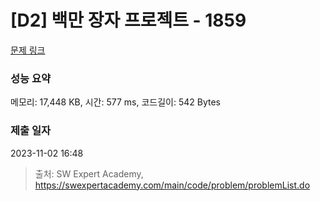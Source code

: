 # [D2] 백만 장자 프로젝트 - 1859 

[문제 링크](https://swexpertacademy.com/main/code/problem/problemDetail.do?contestProbId=AV5LrsUaDxcDFAXc) 

### 성능 요약

메모리: 17,448 KB, 시간: 577 ms, 코드길이: 542 Bytes

### 제출 일자

2023-11-02 16:48



> 출처: SW Expert Academy, https://swexpertacademy.com/main/code/problem/problemList.do